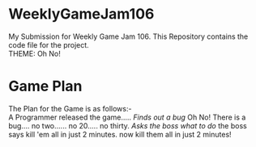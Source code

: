# WeeklyGameJam106
My Submission for Weekly Game Jam 106. This Repository contains the code file for the project.<br>
THEME: Oh No!
# Game Plan
The Plan for the Game is as follows:-<br>
A Programmer released the game..... *Finds out a bug* Oh No! There is a bug.... no two...... no 20..... no thirty. *Asks the boss what to do* the boss says kill 'em all in just 2 minutes. now kill them all in just 2 minutes!
